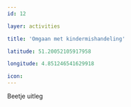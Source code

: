 ```yaml
---
id: 12

layer: activities

title: 'Omgaan met kindermishandeling'

latitude: 51.20052105917958

longitude: 4.851246541629918

icon:
---
```


Beetje uitleg
